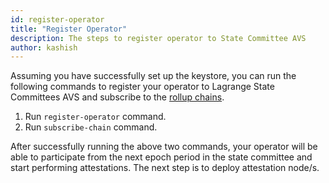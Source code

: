 ```yaml
---
id: register-operator
title: "Register Operator"
description: The steps to register operator to State Committee AVS
author: kashish
---
```


Assuming you have successfully set up the keystore, you can run the following commands to register your operator to Lagrange State Committees AVS and subscribe to the [rollup chains](/state-committee/operator-guide/supported-chains).

1. Run `register-operator` command.
2. Run `subscribe-chain` command.

After successfully running the above two commands, your operator will be able to participate from the next epoch period in the state committee and start performing attestations. The next step is to deploy attestation node/s.
